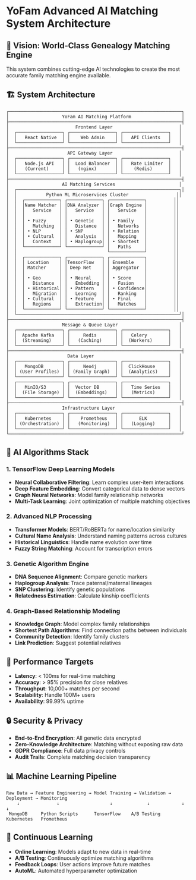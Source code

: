 # YoFam Advanced AI Matching System Architecture

## 🎯 Vision: World-Class Genealogy Matching Engine

This system combines cutting-edge AI technologies to create the most accurate family matching engine available.

## 🏗️ System Architecture

```
┌─────────────────────────────────────────────────────────────────┐
│                    YoFam AI Matching Platform                   │
├─────────────────────────────────────────────────────────────────┤
│                         Frontend Layer                         │
│  ┌─────────────────┐ ┌─────────────────┐ ┌─────────────────┐   │
│  │   React Native  │ │    Web Admin    │ │   API Clients   │   │
│  └─────────────────┘ └─────────────────┘ └─────────────────┘   │
├─────────────────────────────────────────────────────────────────┤
│                      API Gateway Layer                         │
│  ┌─────────────────┐ ┌─────────────────┐ ┌─────────────────┐   │
│  │   Node.js API   │ │  Load Balancer  │ │   Rate Limiter  │   │
│  │   (Current)     │ │   (nginx)       │ │    (Redis)      │   │
│  └─────────────────┘ └─────────────────┘ └─────────────────┘   │
├─────────────────────────────────────────────────────────────────┤
│                    AI Matching Services                        │
│  ┌─────────────────────────────────────────────────────────────┐│
│  │           Python ML Microservices Cluster                  ││
│  │  ┌─────────────┐ ┌─────────────┐ ┌─────────────┐          ││
│  │  │Name Matcher │ │DNA Analyzer │ │Graph Engine │          ││
│  │  │   Service   │ │   Service   │ │   Service   │          ││
│  │  │             │ │             │ │             │          ││
│  │  │ • Fuzzy     │ │ • Genetic   │ │ • Family    │          ││
│  │  │   Matching  │ │   Distance  │ │   Networks  │          ││
│  │  │ • NLP       │ │ • SNP       │ │ • Relation  │          ││
│  │  │ • Cultural  │ │   Analysis  │ │   Mapping   │          ││
│  │  │   Context   │ │ • Haplogroup│ │ • Shortest  │          ││
│  │  └─────────────┘ └─────────────┘ │   Paths     │          ││
│  │                                  └─────────────┘          ││
│  │  ┌─────────────┐ ┌─────────────┐ ┌─────────────┐          ││
│  │  │ Location    │ │TensorFlow   │ │ Ensemble    │          ││
│  │  │ Matcher     │ │ Deep Net    │ │ Aggregator  │          ││
│  │  │             │ │             │ │             │          ││
│  │  │ • Geo       │ │ • Neural    │ │ • Score     │          ││
│  │  │   Distance  │ │   Embedding │ │   Fusion    │          ││
│  │  │ • Historical│ │ • Pattern   │ │ • Confidence│          ││
│  │  │   Migration │ │   Learning  │ │   Ranking   │          ││
│  │  │ • Cultural  │ │ • Feature   │ │ • Final     │          ││
│  │  │   Regions   │ │   Extraction│ │   Matches   │          ││
│  │  └─────────────┘ └─────────────┘ └─────────────┘          ││
│  └─────────────────────────────────────────────────────────────┘│
├─────────────────────────────────────────────────────────────────┤
│                    Message & Queue Layer                       │
│  ┌─────────────────┐ ┌─────────────────┐ ┌─────────────────┐   │
│  │  Apache Kafka   │ │     Redis       │ │   Celery        │   │
│  │  (Streaming)    │ │   (Caching)     │ │  (Workers)      │   │
│  └─────────────────┘ └─────────────────┘ └─────────────────┘   │
├─────────────────────────────────────────────────────────────────┤
│                      Data Layer                                │
│  ┌─────────────────┐ ┌─────────────────┐ ┌─────────────────┐   │
│  │   MongoDB       │ │     Neo4j       │ │  ClickHouse     │   │
│  │ (User Profiles) │ │ (Family Graph)  │ │  (Analytics)    │   │
│  └─────────────────┘ └─────────────────┘ └─────────────────┘   │
│  ┌─────────────────┐ ┌─────────────────┐ ┌─────────────────┐   │
│  │   MinIO/S3      │ │  Vector DB      │ │   Time Series   │   │
│  │  (File Storage) │ │  (Embeddings)   │ │   (Metrics)     │   │
│  └─────────────────┘ └─────────────────┘ └─────────────────┘   │
├─────────────────────────────────────────────────────────────────┤
│                    Infrastructure Layer                        │
│  ┌─────────────────┐ ┌─────────────────┐ ┌─────────────────┐   │
│  │   Kubernetes    │ │    Prometheus   │ │      ELK        │   │
│  │ (Orchestration) │ │   (Monitoring)  │ │   (Logging)     │   │
│  └─────────────────┘ └─────────────────┘ └─────────────────┘   │
└─────────────────────────────────────────────────────────────────┘
```

## 🧠 AI Algorithms Stack

### 1. **TensorFlow Deep Learning Models**
- **Neural Collaborative Filtering**: Learn complex user-item interactions
- **Deep Feature Embedding**: Convert categorical data to dense vectors
- **Graph Neural Networks**: Model family relationship networks
- **Multi-Task Learning**: Joint optimization of multiple matching objectives

### 2. **Advanced NLP Processing**
- **Transformer Models**: BERT/RoBERTa for name/location similarity
- **Cultural Name Analysis**: Understand naming patterns across cultures
- **Historical Linguistics**: Handle name evolution over time
- **Fuzzy String Matching**: Account for transcription errors

### 3. **Genetic Algorithm Engine**
- **DNA Sequence Alignment**: Compare genetic markers
- **Haplogroup Analysis**: Trace paternal/maternal lineages
- **SNP Clustering**: Identify genetic populations
- **Relatedness Estimation**: Calculate kinship coefficients

### 4. **Graph-Based Relationship Modeling**
- **Knowledge Graph**: Model complex family relationships
- **Shortest Path Algorithms**: Find connection paths between individuals
- **Community Detection**: Identify family clusters
- **Link Prediction**: Suggest potential relatives

## 🚀 Performance Targets

- **Latency**: < 100ms for real-time matching
- **Accuracy**: > 95% precision for close relatives
- **Throughput**: 10,000+ matches per second
- **Scalability**: Handle 100M+ users
- **Availability**: 99.99% uptime

## 🔒 Security & Privacy

- **End-to-End Encryption**: All genetic data encrypted
- **Zero-Knowledge Architecture**: Matching without exposing raw data
- **GDPR Compliance**: Full data privacy controls
- **Audit Trails**: Complete matching decision transparency

## 📊 Machine Learning Pipeline

```
Raw Data → Feature Engineering → Model Training → Validation → Deployment → Monitoring
    ↓              ↓                   ↓             ↓            ↓           ↓
 MongoDB     Python Scripts      TensorFlow    A/B Testing   Kubernetes   Prometheus
```

## 🔄 Continuous Learning

- **Online Learning**: Models adapt to new data in real-time
- **A/B Testing**: Continuously optimize matching algorithms
- **Feedback Loops**: User actions improve future matches
- **AutoML**: Automated hyperparameter optimization
